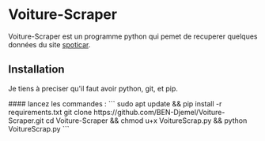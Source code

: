 # Voiture-Scraper

Voiture-Scraper est un programme python qui pemet de recuperer quelques données du site [spoticar](https://www.spoticar.fr/voitures-occasion/).

## Installation
<p>Je tiens à preciser qu'il faut avoir python, git, et pip.</p>
#### lancez les commandes : 
```
sudo apt update && pip install -r requirements.txt 
git clone https://github.com/BEN-Djemel/Voiture-Scraper.git 
cd Voiture-Scraper && chmod u+x VoitureScrap.py && python VoitureScrap.py
```

